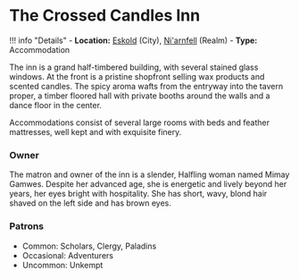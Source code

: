 # The Crossed Candles Inn

!!! info "Details"
    - **Location:** [Eskold](/geography/settlements/niarnfell/eskold) (City), [Ni'arnfell](/geography/realms/niarnfell) (Realm)
    - **Type:** Accommodation

The inn is a grand half-timbered building, with several stained glass windows. At the front is a pristine shopfront selling wax products and scented candles. The spicy aroma wafts from the entryway into the tavern proper, a timber floored hall with private booths around the walls and a dance floor in the center.

Accommodations consist of several large rooms with beds and feather mattresses, well kept and with exquisite finery.

### Owner
The matron and owner of the inn is a slender, Halfling woman named Mimay Gamwes. Despite her advanced age, she is energetic and lively beyond her years, her eyes bright with hospitality. She has short, wavy, blond hair shaved on the left side and has brown eyes.

### Patrons
- Common: Scholars, Clergy, Paladins
- Occasional: Adventurers
- Uncommon: Unkempt